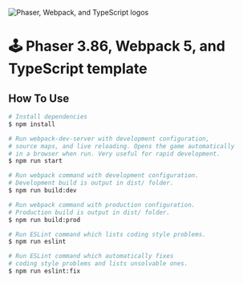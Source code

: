 ![Phaser, Webpack, and TypeScript logos](https://user-images.githubusercontent.com/7340300/207882386-42fd2b51-e44e-40d7-8d10-710b45da1c1d.png)


# 🕹️ Phaser 3.86, Webpack 5, and TypeScript template

## How To Use

```bash
# Install dependencies
$ npm install

# Run webpack-dev-server with development configuration,
# source maps, and live reloading. Opens the game automatically
# in a browser when run. Very useful for rapid development.
$ npm run start

# Run webpack command with development configuration.
# Development build is output in dist/ folder.
$ npm run build:dev

# Run webpack command with production configuration.
# Production build is output in dist/ folder.
$ npm run build:prod

# Run ESLint command which lists coding style problems.
$ npm run eslint

# Run ESLint command which automatically fixes
# coding style problems and lists unsolvable ones.
$ npm run eslint:fix
```
